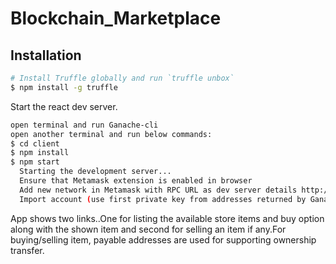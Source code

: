 # Blockchain_Marketplace

## Installation

```sh
# Install Truffle globally and run `truffle unbox`
$ npm install -g truffle
```
Start the react dev server.

```sh
open terminal and run Ganache-cli
open another terminal and run below commands:
$ cd client
$ npm install
$ npm start
  Starting the development server...
  Ensure that Metamask extension is enabled in browser
  Add new network in Metamask with RPC URL as dev server details http://127.0.0.1:8545 specified in truffle-config.js
  Import account (use first private key from addresses returned by Ganache-cli command) in Metamask newly added network
```
App shows two links..One for listing the available store items and buy option along with the shown item and
second for selling an item if any.For buying/selling item, payable addresses are used for supporting ownership transfer.